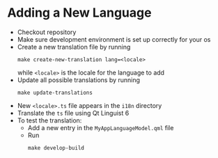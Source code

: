 # Adding a New Language

* Checkout repository
* Make sure development environment is set up correctly for your os
* Create a new translation file by running
  ```shell
  make create-new-translation lang=<locale>
  ```
  while `<locale>` is the locale for the language to add
* Update all possible translations by running
  ```shell
  make update-translations
  ```
* New `<locale>.ts` file appears in the `i18n` directory
* Translate the `ts` file using Qt Linguist 6
* To test the translation:
  * Add a new entry in the `MyAppLanguageModel.qml` file
  * Run
    ```shell
    make develop-build
    ```
